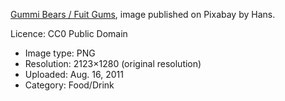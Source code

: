 
[Gummi Bears / Fuit Gums](https://pixabay.com/en/gummi-bears-fruit-gums-bear-8551/), 
image published on Pixabay by Hans.

Licence: CC0 Public Domain

* Image type: PNG
* Resolution: 2123×1280 (original resolution)
* Uploaded: Aug. 16, 2011
* Category: Food/Drink

